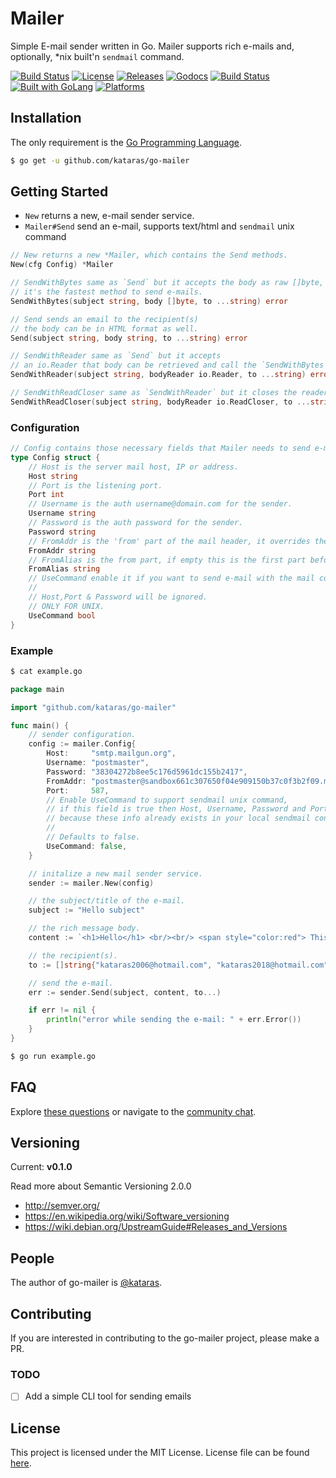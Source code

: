 # Mailer

Simple E-mail sender written in Go.
Mailer supports rich e-mails and, optionally, *nix built'n `sendmail` command.

<a href="https://travis-ci.org/kataras/go-mailer"><img src="https://img.shields.io/travis/kataras/go-mailer.svg?style=flat-square" alt="Build Status"></a>
<a href="https://github.com/kataras/go-mailer/blob/master/LICENSE"><img src="https://img.shields.io/badge/%20license-MIT%20%20License%20-E91E63.svg?style=flat-square" alt="License"></a>
<a href="https://github.com/kataras/go-mailer/releases"><img src="https://img.shields.io/badge/%20release%20-%20v0.1.0-blue.svg?style=flat-square" alt="Releases"></a>
<a href="https://godoc.org/github.com/kataras/go-mailer"><img src="https://img.shields.io/badge/%20docs-reference-5272B4.svg?style=flat-square" alt="Godocs"></a>
<a href="https://kataras.rocket.chat/channel/go-mailer"><img src="https://img.shields.io/badge/%20community-chat-00BCD4.svg?style=flat-square" alt="Build Status"></a>
<a href="https://golang.org"><img src="https://img.shields.io/badge/powered_by-Go-3362c2.svg?style=flat-square" alt="Built with GoLang"></a>
<a href="#"><img src="https://img.shields.io/badge/platform-Any--OS-yellow.svg?style=flat-square" alt="Platforms"></a>

## Installation

The only requirement is the [Go Programming Language](https://golang.org/dl).

```bash
$ go get -u github.com/kataras/go-mailer
```

## Getting Started

- `New` returns a new, e-mail sender service.
- `Mailer#Send` send an e-mail, supports text/html and `sendmail` unix command

```go
// New returns a new *Mailer, which contains the Send methods.
New(cfg Config) *Mailer
```

```go
// SendWithBytes same as `Send` but it accepts the body as raw []byte,
// it's the fastest method to send e-mails.
SendWithBytes(subject string, body []byte, to ...string) error 

// Send sends an email to the recipient(s)
// the body can be in HTML format as well.
Send(subject string, body string, to ...string) error

// SendWithReader same as `Send` but it accepts
// an io.Reader that body can be retrieved and call the `SendWithBytes`.
SendWithReader(subject string, bodyReader io.Reader, to ...string) error

// SendWithReadCloser same as `SendWithReader` but it closes the reader at the end.
SendWithReadCloser(subject string, bodyReader io.ReadCloser, to ...string) error
```

### Configuration

```go
// Config contains those necessary fields that Mailer needs to send e-mails.
type Config struct {
    // Host is the server mail host, IP or address.
    Host string
    // Port is the listening port.
    Port int
    // Username is the auth username@domain.com for the sender.
    Username string
    // Password is the auth password for the sender.
    Password string
    // FromAddr is the 'from' part of the mail header, it overrides the username.
    FromAddr string
    // FromAlias is the from part, if empty this is the first part before @ from the Username field.
    FromAlias string
    // UseCommand enable it if you want to send e-mail with the mail command  instead of smtp.
    //
    // Host,Port & Password will be ignored.
    // ONLY FOR UNIX.
    UseCommand bool
}
```

### Example

```sh
$ cat example.go
```

```go
package main

import "github.com/kataras/go-mailer"

func main() {
    // sender configuration.
    config := mailer.Config{
        Host:     "smtp.mailgun.org",
        Username: "postmaster",
        Password: "38304272b8ee5c176d5961dc155b2417",
        FromAddr: "postmaster@sandbox661c307650f04e909150b37c0f3b2f09.mailgun.org",
        Port:     587,
        // Enable UseCommand to support sendmail unix command,
        // if this field is true then Host, Username, Password and Port are not required,
        // because these info already exists in your local sendmail configuration.
        //
        // Defaults to false.
        UseCommand: false,
    }

    // initalize a new mail sender service.
    sender := mailer.New(config)

    // the subject/title of the e-mail.
    subject := "Hello subject"

    // the rich message body.
    content := `<h1>Hello</h1> <br/><br/> <span style="color:red"> This is the rich message body </span>`

    // the recipient(s).
    to := []string{"kataras2006@hotmail.com", "kataras2018@hotmail.com"}

    // send the e-mail.
    err := sender.Send(subject, content, to...)

    if err != nil {
        println("error while sending the e-mail: " + err.Error())
    }
}
```

```sh
$ go run example.go
```

## FAQ

Explore [these questions](https://github.com/kataras/go-mailer/issues?go-mailer=label%3Aquestion) or navigate to the [community chat](https://kataras.rocket.chat/channel/go-mailer).

## Versioning

Current: **v0.1.0**

Read more about Semantic Versioning 2.0.0

 - http://semver.org/
 - https://en.wikipedia.org/wiki/Software_versioning
 - https://wiki.debian.org/UpstreamGuide#Releases_and_Versions

## People

The author of go-mailer is [@kataras](https://github.com/kataras).

## Contributing

If you are interested in contributing to the go-mailer project, please make a PR.

### TODO

- [ ] Add a simple CLI tool for sending emails

## License

This project is licensed under the MIT License. License file can be found [here](LICENSE).
